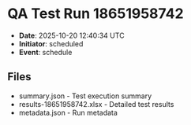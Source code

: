 # QA Test Run 18651958742

- **Date**: 2025-10-20 12:40:34 UTC
- **Initiator**: scheduled
- **Event**: schedule

## Files
- summary.json - Test execution summary
- results-18651958742.xlsx - Detailed test results
- metadata.json - Run metadata
